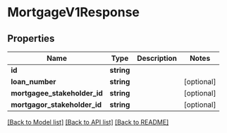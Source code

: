 # MortgageV1Response

## Properties
Name | Type | Description | Notes
------------ | ------------- | ------------- | -------------
**id** | **string** |  | 
**loan_number** | **string** |  | [optional] 
**mortgagee_stakeholder_id** | **string** |  | [optional] 
**mortgagor_stakeholder_id** | **string** |  | [optional] 

[[Back to Model list]](../../README.md#documentation-for-models) [[Back to API list]](../../README.md#documentation-for-api-endpoints) [[Back to README]](../../README.md)

